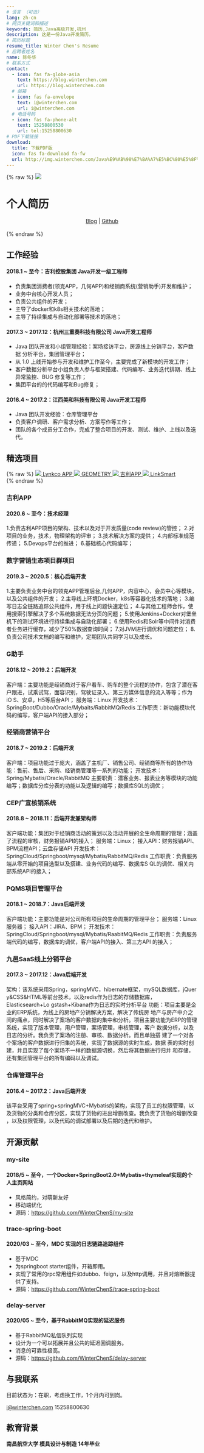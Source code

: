```yaml
---
# 语言 （可选）
lang: zh-cn
# 网页关键词和描述
keywords: 简历,Java高级开发,杭州
description: 这是一份Java开发简历。
# 简历标题
resume_title: Winter Chen's Resume
# 应聘者姓名
name: 陈冬华
# 联系方式
contact:
  - icon: fas fa-globe-asia
    text: https://blog.winterchen.com
    url: https://blog.winterchen.com
  # 邮箱
  - icon: fas fa-envelope
    text: i@winterchen.com
    url: i@winterchen.com
  # 电话号码
  - icon: fas fa-phone-alt
    text: 15258800530
    url: tel:15258800630
# PDF下载链接
download:
  title: 下载PDF版
  icon: fas fa-download fa-fw
  url: http://img.winterchen.com/Java%E9%AB%98%E7%BA%A7%E5%BC%80%E5%8F%91%E5%B7%A5%E7%A8%8B%E5%B8%88%20-%20%E9%99%88%E5%86%AC%E5%8D%8E%20-%2015258800630-20200711.pdf
---
```


{% raw %}
<grid>
<avatar><img src="http://img.winterchen.com/20200711221115.png"></avatar>
<h1>个人简历</h1>
<center>
<a href='https://blog.winterchen.com'>Blog</a> | <a href='https://github.com/WinterChenS'>Github</a>
</center>
<br>
</grid>
{% endraw %}



## <i class="fas fa-user-tie"></i> 工作经验


#### 2018.1 ~ 至今：吉利控股集团   Java开发一级工程师

- 负责集团消费者(领克APP，几何APP)和经销商系统(营销助手)开发和维护；
- 业务中台核心开发人员；
- 负责公共组件的开发；
- 主导了docker和k8s相关技术的落地；
- 主导了持续集成与自动化部署等技术的落地；



#### 2017.3 ~ 2017.12：杭州三重奏科技有限公司   Java开发工程师

- Java 团队开发和小组管理经验：案场接访平台，房源线上分销平台，客户数据 分析平台，集团管理平台；
- 从 1.0 上线开始参与开发和维护工作至今，主要完成了新模块的开发工作；
- 客户数据分析平台小组负责人参与框架搭建、代码编写、业务迭代排期、线上 异常监控、BUG 修复等工作；
- 集团平台的的代码编写和Bug修复；

#### 2016.4 ~ 2017.2：江西美和科技有限公司   Java开发工程师

- Java 团队开发经验：仓库管理平台
- 负责客户调研、客户需求分析、方案写作等工作；
- 团队的各个成员分工合作，完成了整合项目的开发、测试、维护、上线以及迭代。


## <i class="fas fa-award"></i> 精选项目


{% raw %}
<btns rounded>
<a href='https://apps.apple.com/cn/app/lynkco/id1305517667'>
  <img src='http://img.winterchen.com/lynkco-logo.png'>
  Lynkco APP
</a>
<a href='https://apps.apple.com/cn/app/geometry/id1456960408'>
  <img src='http://img.winterchen.com/geometry-logo.png'>
  GEOMETRY
</a>
<a href='https://apps.apple.com/cn/app/c-life%E5%85%BB%E8%80%81/id1393937890'>
  <img src='https://cdn.jsdelivr.net/gh/xaoxuu/cdn-assets/proj/het-clife/icon.png'>
  吉利APP
</a>
<a href='#'>
  <img src='http://img.winterchen.com/geely-logo.png'>
  LinkSmart
</a>
</btns><br>
{% endraw %}


### 吉利APP

#### 2020.6 ~ 至今：技术经理

1.负责吉利APP项目的架构、技术以及对于开发质量(code review)的管控； 
2.对项目的业务，技术，物理架构的评审； 
3.技术解决方案的提供； 
4.内部标准规范传递； 
5.Devops平台的推进；
6.基础核心代码编写；

### 数字营销生态项目群项目

#### 2019.3 ~ 2020.5：核心后端开发

1.主要负责业务中台的领克APP管理后台,几何APP，内容中心，会员中心等模块， 以及公共组件的开发； 
2.主导线上环境Docker，k8s等容器化技术的落地； 
3.编写日志全链路追踪公共组件，用于线上问题快速定位； 
4.与其他工程师合作，使用搜索引擎解决了多个系统数据无法分页的问题； 
5.使用Jenkins+Docker对堡垒机下的测试环境进行持续集成与自动化部署； 
6.使用Redis和Solr等中间件对消费者业务进行缓存，减少了50%数据查询时间； 
7.对JVM进行调优和问题定位； 
8.负责公司技术文档的编写和维护，定期团队共同学习以及成长。

### G助手

#### 2018.12 ~ 2019.2：后端开发

客户端：主要功能是经销商对于客户看车、购车的整个流程的协作，包含了潜在客 户跟进，试乘试驾，面容识别，驾驶证录入、第三方媒体信息的流入等等；作为iO S、安卓，H5等后台API； 
服务端：Linux 
开发技术：SpringBoot/Dubbo/Oracle/Mybaits/RabbitMQ/Redis 
工作职责：新功能模块代码的编写，客户端API的接入部分；


### 经销商营销平台

#### 2018.7 ~ 2019.2：后端开发

客户端：项目功能过于庞大，涵盖了主机厂、销售公司、经销商等所有的协作功能：售前、售后、采购、经销商管理等一系列的功能； 
开发技术：Spring/Mybatis/Oracle/RabbitMQ 
主要职责：潜客业务、报表业务等模块的功能编写；数据库分库分表的功能以及逻辑的编写；数据库SQL的调优；

### CEP广宣核销系统

#### 2018.8 ~ 2018.11：后端开发兼架构师

客户端功能：集团对于经销商活动的策划以及活动开展的全生命周期的管理；涵盖 了流程的审核，财务报销API的接入； 
服务端：Linux； 接入API：财务报销API、BPM流程API；云盘存储API 
开发技术：SpringCloud/Springboot/mysql/Mybatis/RabbitMQ/Redis 
工作职责：负责服务端从零开始的项目选型以及搭建、业务代码的编写、数据库S QL的调优、相关内部系统API的接入；

### PQMS项目管理平台

#### 2018.1 ~ 2018.7：Java后端开发

客户端功能：主要功能是对公司所有项目的生命周期的管理平台； 
服务端：Linux服务器； 接入API：JIRA、BPM； 
开发技术：SpringCloud/Springboot/mysql/Mybatis/RaabitMQ/Redis 
工作职责：负责服务端代码的编写，数据库的调优，客户端API的接入、第三方API 的接入；

### 九邑SaaS线上分销平台

#### 2017.3 ~ 2017.12：Java后端开发

架构：该系统采用Spring，springMVC，hibernate框架，mySQL数据库，jQuer y&CSS&HTML等前台技术，以及redis作为日志的存储数据库，Elasticsearch+Lo gstash+Kibana作为日志的实时分析平台 
功能：项目主要是企业的ERP系统，为线上的房地产分销解决方案，解决了传统房 地产与房产中介之间的痛点，同时解决了案场的客户数据的集中和分析。项目主要功能为ERP的管理系统，实现了版本管理，用户管理，案场管理，审核管理，客户 数据分析，以及日志的分析。我负责了案场的注册、审核、数据分析。而且单独搭 建了一个对各个案场的客户数据进行归集的系统，实现了数据源的实时生成，数据 表的实时创建，并且实现了每个案场不一样的数据源切换，然后将其数据进行归并 和存储，还有集团管理平台的所有编码以及调试。


### 仓库管理平台

#### 2016.4 ~ 2017.2：Java后端开发

该平台采用了spring+springMVC+Mybatis的架构，实现了员工的权限管理，以 及货物的分类和仓库分区，实现了货物的进出增删改查。我负责了货物的增删改查 ，以及权限管理，以及代码的调试部署以及后期的迭代和维护。

## <i class="fab fa-github"></i> 开源贡献


### my-site

#### 2018/5 ~ 至今，一个Docker+SpringBoot2.0+Mybatis+thymeleaf实现的个人主页网站

- 风格简约，对萌新友好
- 移动端优化
- 源码：https://github.com/WinterChenS/my-site

### trace-spring-boot

#### 2020/03 ~ 至今，MDC 实现的日志链路追踪组件

- 基于MDC
- 为springboot starter组件，开箱即用。
- 实现了常用的rpc常用组件如dubbo、feign，以及http调用，并且对熔断器提供了支持。
- 源码：https://github.com/WinterChenS/trace-spring-boot

### delay-server

#### 2020/05 ~ 至今，基于RabbitMQ实现的延迟服务

- 基于RabbitMQ私信队列实现
- 设计为一个可以拓展并且公共的延迟回调服务。
- 消息的可靠性极高。
- 源码：https://github.com/WinterChenS/delay-server

<!-- <fancybox>
<img src='https://cdn.jsdelivr.net/gh/xaoxuu/cdn-assets/proj/prohud/screenshot01.png'>
<img src='https://cdn.jsdelivr.net/gh/xaoxuu/cdn-assets/proj/prohud/screenshot02.png'>
<img src='https://cdn.jsdelivr.net/gh/xaoxuu/cdn-assets/proj/prohud/screenshot03.png'>
<img src='https://cdn.jsdelivr.net/gh/xaoxuu/cdn-assets/proj/prohud/screenshot04.png'>
<img src='https://cdn.jsdelivr.net/gh/xaoxuu/cdn-assets/proj/prohud/screenshot05.png'>
<img src='https://cdn.jsdelivr.net/gh/xaoxuu/cdn-assets/proj/prohud/screenshot06.png'>
<img src='https://cdn.jsdelivr.net/gh/xaoxuu/cdn-assets/proj/prohud/screenshot07.png'>
<img src='https://cdn.jsdelivr.net/gh/xaoxuu/cdn-assets/proj/prohud/screenshot08.png'>
<img src='https://cdn.jsdelivr.net/gh/xaoxuu/cdn-assets/proj/prohud/screenshot09.png'>
<img src='https://cdn.jsdelivr.net/gh/xaoxuu/cdn-assets/proj/prohud/screenshot10.png'>
</fancybox> -->

## <i class="fas fa-phone-alt"></i> 与我联系

目前状态为：在职，考虑换工作，1个月内可到岗。

<i class="fas fa-envelope fa-fw"></i> i@winterchen.com
<i class="fas fa-phone-alt fa-fw"></i> 15258800630


## <i class="fas fa-user-graduate"></i> 教育背景

**南昌航空大学 模具设计与制造 14年毕业**


